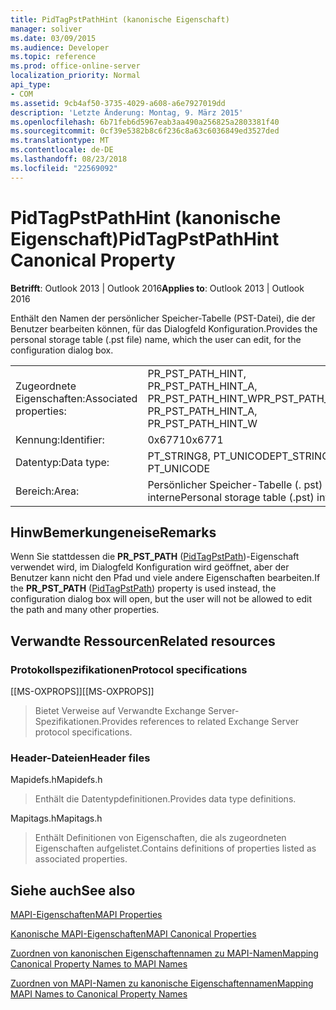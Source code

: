 ```yaml
---
title: PidTagPstPathHint (kanonische Eigenschaft)
manager: soliver
ms.date: 03/09/2015
ms.audience: Developer
ms.topic: reference
ms.prod: office-online-server
localization_priority: Normal
api_type:
- COM
ms.assetid: 9cb4af50-3735-4029-a608-a6e7927019dd
description: 'Letzte Änderung: Montag, 9. März 2015'
ms.openlocfilehash: 6b71feb6d5967eab3aa490a256825a2803381f40
ms.sourcegitcommit: 0cf39e5382b8c6f236c8a63c6036849ed3527ded
ms.translationtype: MT
ms.contentlocale: de-DE
ms.lasthandoff: 08/23/2018
ms.locfileid: "22569092"
---
```

# <a name="pidtagpstpathhint-canonical-property"></a><span data-ttu-id="0b1b9-103">PidTagPstPathHint (kanonische Eigenschaft)</span><span class="sxs-lookup"><span data-stu-id="0b1b9-103">PidTagPstPathHint Canonical Property</span></span>

  
  
<span data-ttu-id="0b1b9-104">**Betrifft**: Outlook 2013 | Outlook 2016</span><span class="sxs-lookup"><span data-stu-id="0b1b9-104">**Applies to**: Outlook 2013 | Outlook 2016</span></span> 
  
<span data-ttu-id="0b1b9-105">Enthält den Namen der persönlicher Speicher-Tabelle (PST-Datei), die der Benutzer bearbeiten können, für das Dialogfeld Konfiguration.</span><span class="sxs-lookup"><span data-stu-id="0b1b9-105">Provides the personal storage table (.pst file) name, which the user can edit, for the configuration dialog box.</span></span> 
  
|||
|:-----|:-----|
|<span data-ttu-id="0b1b9-106">Zugeordnete Eigenschaften:</span><span class="sxs-lookup"><span data-stu-id="0b1b9-106">Associated properties:</span></span>  <br/> |<span data-ttu-id="0b1b9-107">PR_PST_PATH_HINT, PR_PST_PATH_HINT_A, PR_PST_PATH_HINT_W</span><span class="sxs-lookup"><span data-stu-id="0b1b9-107">PR_PST_PATH_HINT, PR_PST_PATH_HINT_A, PR_PST_PATH_HINT_W</span></span>  <br/> |
|<span data-ttu-id="0b1b9-108">Kennung:</span><span class="sxs-lookup"><span data-stu-id="0b1b9-108">Identifier:</span></span>  <br/> |<span data-ttu-id="0b1b9-109">0x6771</span><span class="sxs-lookup"><span data-stu-id="0b1b9-109">0x6771</span></span>  <br/> |
|<span data-ttu-id="0b1b9-110">Datentyp:</span><span class="sxs-lookup"><span data-stu-id="0b1b9-110">Data type:</span></span>  <br/> |<span data-ttu-id="0b1b9-111">PT_STRING8, PT_UNICODE</span><span class="sxs-lookup"><span data-stu-id="0b1b9-111">PT_STRING8, PT_UNICODE</span></span>  <br/> |
|<span data-ttu-id="0b1b9-112">Bereich:</span><span class="sxs-lookup"><span data-stu-id="0b1b9-112">Area:</span></span>  <br/> |<span data-ttu-id="0b1b9-113">Persönlicher Speicher-Tabelle (. pst) interne</span><span class="sxs-lookup"><span data-stu-id="0b1b9-113">Personal storage table (.pst) internal</span></span>  <br/> |
   
## <a name="remarks"></a><span data-ttu-id="0b1b9-114">HinwBemerkungeneise</span><span class="sxs-lookup"><span data-stu-id="0b1b9-114">Remarks</span></span>

<span data-ttu-id="0b1b9-115">Wenn Sie stattdessen die **PR_PST_PATH** ([PidTagPstPath](pidtagpstpath-canonical-property.md))-Eigenschaft verwendet wird, im Dialogfeld Konfiguration wird geöffnet, aber der Benutzer kann nicht den Pfad und viele andere Eigenschaften bearbeiten.</span><span class="sxs-lookup"><span data-stu-id="0b1b9-115">If the **PR_PST_PATH** ([PidTagPstPath](pidtagpstpath-canonical-property.md)) property is used instead, the configuration dialog box will open, but the user will not be allowed to edit the path and many other properties.</span></span>
  
## <a name="related-resources"></a><span data-ttu-id="0b1b9-116">Verwandte Ressourcen</span><span class="sxs-lookup"><span data-stu-id="0b1b9-116">Related resources</span></span>

### <a name="protocol-specifications"></a><span data-ttu-id="0b1b9-117">Protokollspezifikationen</span><span class="sxs-lookup"><span data-stu-id="0b1b9-117">Protocol specifications</span></span>

<span data-ttu-id="0b1b9-118">[[MS-OXPROPS]]</span><span class="sxs-lookup"><span data-stu-id="0b1b9-118">[[MS-OXPROPS]]</span></span> 
  
> <span data-ttu-id="0b1b9-119">Bietet Verweise auf Verwandte Exchange Server-Spezifikationen.</span><span class="sxs-lookup"><span data-stu-id="0b1b9-119">Provides references to related Exchange Server protocol specifications.</span></span>
    
### <a name="header-files"></a><span data-ttu-id="0b1b9-120">Header-Dateien</span><span class="sxs-lookup"><span data-stu-id="0b1b9-120">Header files</span></span>

<span data-ttu-id="0b1b9-121">Mapidefs.h</span><span class="sxs-lookup"><span data-stu-id="0b1b9-121">Mapidefs.h</span></span>
  
> <span data-ttu-id="0b1b9-122">Enthält die Datentypdefinitionen.</span><span class="sxs-lookup"><span data-stu-id="0b1b9-122">Provides data type definitions.</span></span>
    
<span data-ttu-id="0b1b9-123">Mapitags.h</span><span class="sxs-lookup"><span data-stu-id="0b1b9-123">Mapitags.h</span></span>
  
> <span data-ttu-id="0b1b9-124">Enthält Definitionen von Eigenschaften, die als zugeordneten Eigenschaften aufgelistet.</span><span class="sxs-lookup"><span data-stu-id="0b1b9-124">Contains definitions of properties listed as associated properties.</span></span>
    
## <a name="see-also"></a><span data-ttu-id="0b1b9-125">Siehe auch</span><span class="sxs-lookup"><span data-stu-id="0b1b9-125">See also</span></span>



[<span data-ttu-id="0b1b9-126">MAPI-Eigenschaften</span><span class="sxs-lookup"><span data-stu-id="0b1b9-126">MAPI Properties</span></span>](mapi-properties.md)
  
[<span data-ttu-id="0b1b9-127">Kanonische MAPI-Eigenschaften</span><span class="sxs-lookup"><span data-stu-id="0b1b9-127">MAPI Canonical Properties</span></span>](mapi-canonical-properties.md)
  
[<span data-ttu-id="0b1b9-128">Zuordnen von kanonischen Eigenschaftennamen zu MAPI-Namen</span><span class="sxs-lookup"><span data-stu-id="0b1b9-128">Mapping Canonical Property Names to MAPI Names</span></span>](mapping-canonical-property-names-to-mapi-names.md)
  
[<span data-ttu-id="0b1b9-129">Zuordnen von MAPI-Namen zu kanonische Eigenschaftennamen</span><span class="sxs-lookup"><span data-stu-id="0b1b9-129">Mapping MAPI Names to Canonical Property Names</span></span>](mapping-mapi-names-to-canonical-property-names.md)

